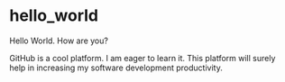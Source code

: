 # hello_world

Hello World. How are you?

GitHub is a cool platform.
I am eager to learn it.
This platform will surely help in increasing my software development productivity.
